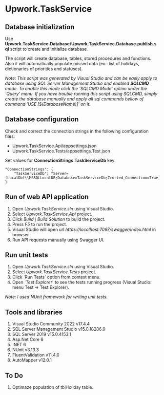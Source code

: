 # Upwork.TaskService

## Database initialization
Use **Upwork.TaskService.Database/Upwork.TaskService.Database.publish.sql** script to create and initialize database. 

The script will create database, tables, stored procedures and functions. Also it will automatically populate missed data (ex.: list of holidays, dictionaries of priorities and statuses).

*Note: This script was generated by Visual Studio and can be easly apply to database using SQL Server Management Studio and enabled **SQLCMD** mode. To enable this mode click the 'SQLCMD Mode' option under the 'Query' menu. If you have trouble running this script using SQLCMD, simply create the database manually and apply all sql commands bellow of command 'USE [$(DatabaseName)]' on it.*

## Database configuration
Check and correct the connection strings in the following configuration files:
* Upwork.TaskService.Api/appsettings.json
* Upwork.TaskService.Tests/appsettings.Test.json

Set values for **ConnectionStrings.TaskServiceDb** key:
```
"ConnectionStrings": {
    "TaskServiceDb": "Server=(LocalDb)\\MSSQLLocalDB;Database=TaskServiceDb;Trusted_Connection=True;MultipleActiveResultSets=true"
}
```

## Run of web API application
1. Open *Upwork.TaskService.sln* using Visual Studio.
2. Select *Upwork.TaskService.Api* project.
3. Click *Build | Build Solution* to build the project.
4. Press *F5* to run the project.
5. Visual Studio will open url *https://localhost:7097/swagger/index.html* in browser.
6. Run API requests manually using Swagger UI.

## Run unit tests
1. Open *Upwork.TaskService.sln* using Visual Studio.
2. Select *Upwork.TaskService.Tests* project.
3. Click 'Run Tests' option from context menu.
3. Open '*Test Explorer*' to see the tests running progress (Visual Studio: menu Test → Test Explorer).

*Note: I used NUnit framework for writing unit tests.*

## Tools and libraries
1. Visual Studio Community 2022 v17.4.4
2. SQL Server Management Studio v15.0.18206.0
3. SQL Server 2019 v15.0.4153.1
4. Asp.Net Core 6
5. .NET 6
6. NUnit v3.13.3
7. FluentValidation v11.4.0
8. AutoMapper v12.0.1

## To Do
1. Optimaze population of tblHoliday table.
